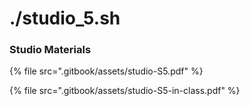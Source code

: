 # ./studio\_5.sh

### Studio Materials

{% file src=".gitbook/assets/studio-S5.pdf" %}

{% file src=".gitbook/assets/studio-S5-in-class.pdf" %}
